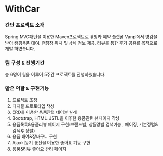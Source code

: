 # WithCar

### 간단 프로젝트 소개

Spring MVC패턴을 이용한 Maven프로젝트로 캠핑카 예약 플랫폼 Vanpl에서 영감을 받아 캠핑용품 대여, 캠핑장 위치 및 상세 정보 제공, 리뷰를 통한 후기 공유를 목적으로 개발 하였습니다.

### 팀 구성 & 진행기간
총 6명이 팀을 이루어 5주간 프로젝트를 진행하였습니다.

### 맡은 역할 & 구현기능
1. 프로젝트 조장
2. 디지털 프로토타입 작성
3. ERD를 이용한 용품관련 테이블 설계
4. Bootstrap, HTML, JSTL을 이욯한 용품관련 뷰페이지 작성
5. 용품목록&용품리뷰 페이지 구현(브랜드별, 상품명별 검색기능 , 페이징, 기본정렬&검색후 정렬)
6. 용품 대여&장바구니 구현
7. Ajax비동기 통신을 이용한 좋아요 기능 구현
8. 용품&리뷰 좋아요 관리 페이지 
